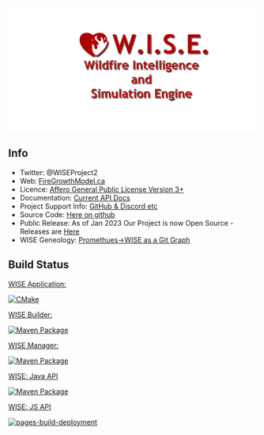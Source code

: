 ![WISE social image](https://raw.githubusercontent.com/WISE-Developers/Project_issues/main/wiserepo.png)

## Info
- Twitter: @WISEProject2
- Web: [FireGrowthModel.ca](https://firegrowthmodel.ca/pages/wise_overview_e.html)
- Licence: [Affero General Public License Version 3+](https://www.gnu.org/licenses/agpl-3.0.en.html)
- Documentation: [Current API Docs](https://firegrowthmodel.ca/pages/wise_documentation_e.html)
- Project Support Info: [GitHub & Discord etc](https://firegrowthmodel.ca/pages/wise_support_e.html)
- Source Code: [Here on github](https://github.com/WISE-Developers/WISE_Application)
- Public Release: As of Jan 2023 Our Project is now Open Source - Releases are [Here](https://github.com/WISE-Developers/WISE_Application/releases)
- WISE Geneology: [Promethues->WISE as a Git Graph](https://github.com/WISE-Developers/Project_issues/blob/main/geneology.md)

## Build Status

[WISE Application:](https://github.com/WISE-Developers/WISE_Application/releases)

[![CMake](https://github.com/WISE-Developers/WISE_Application/actions/workflows/cmake.yml/badge.svg?branch=main)](https://github.com/WISE-Developers/WISE_Application/actions/workflows/cmake.yml)

[WISE Builder:](https://github.com/WISE-Developers/WISE_Builder_Component/releases)

[![Maven Package](https://github.com/WISE-Developers/WISE_Builder_Component/actions/workflows/maven-publish.yml/badge.svg)](https://github.com/WISE-Developers/WISE_Builder_Component/actions/workflows/maven-publish.yml)

[WISE Manager:](https://github.com/WISE-Developers/WISE_Manager_Component/releases)

[![Maven Package](https://github.com/WISE-Developers/WISE_Manager_Component/actions/workflows/maven-publish.yml/badge.svg)](https://github.com/WISE-Developers/WISE_Manager_Component/actions/workflows/maven-publish.yml)

[WISE: Java API](https://github.com/WISE-Developers/WISE_Java_API/releases)

[![Maven Package](https://github.com/WISE-Developers/WISE_Java_API/actions/workflows/maven-publish.yml/badge.svg)](https://github.com/WISE-Developers/WISE_Java_API/actions/workflows/maven-publish.yml)

[WISE: JS API](https://github.com/WISE-Developers/WISE_JS_API/releases)

[![pages-build-deployment](https://github.com/WISE-Developers/WISE_JS_API/actions/workflows/pages/pages-build-deployment/badge.svg)](https://github.com/WISE-Developers/WISE_JS_API/actions/workflows/pages/pages-build-deployment)
